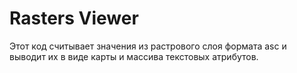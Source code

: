 ﻿
# Rasters Viewer

Этот код считывает значения из растрового слоя формата asc и выводит их в виде карты и массива текстовых атрибутов.